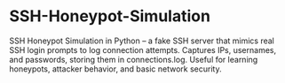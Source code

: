 # SSH-Honeypot-Simulation
SSH Honeypot Simulation in Python – a fake SSH server that mimics real SSH login prompts to log connection attempts. Captures IPs, usernames, and passwords, storing them in connections.log. Useful for learning honeypots, attacker behavior, and basic network security.
